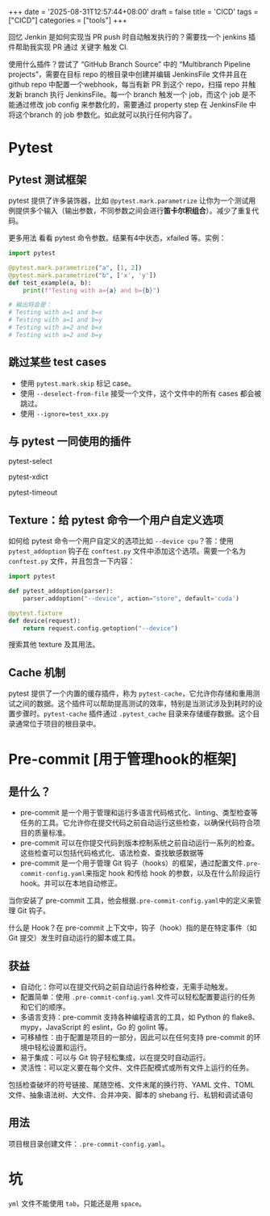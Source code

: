 +++
date = '2025-08-31T12:57:44+08:00'
draft = false
title = 'CICD'
tags = ["CICD"]
categories = ["tools"]
+++


回忆 Jenkin 是如何实现当 PR push 时自动触发执行的？需要找一个 jenkins 插件帮助我实现 PR 通过 关键字 触发 CI.

使用什么插件？尝试了 “GitHub Branch Source” 中的 “Multibranch Pipeline projects”，需要在目标 repo 的根目录中创建并编辑 JenkinsFile 文件并且在 github repo 中配置一个webhook，每当有新 PR 到这个 repo，扫描 repo 并触发新 branch 执行 JenkinsFile。每一个 branch 触发一个 job，而这个 job 是不能通过修改 job config 来参数化的，需要通过 property step 在 JenkinsFile 中将这个branch 的 job 参数化。如此就可以执行任何内容了。

# Pytest
## Pytest 测试框架

pytest 提供了许多装饰器，比如 `@pytest.mark.parametrize` 让你为一个测试用例提供多个输入（输出参数，不同参数之间会进行**笛卡尔积组合**）。减少了重复代码。

更多用法 看看 pytest 命令参数。结果有4中状态，xfailed 等。实例：

~~~py
import pytest

@pytest.mark.parametrize("a", [1, 2])
@pytest.mark.parametrize("b", ['x', 'y'])
def test_example(a, b):
    print(f"Testing with a={a} and b={b}")

# 输出将会是：
# Testing with a=1 and b=x
# Testing with a=1 and b=y
# Testing with a=2 and b=x
# Testing with a=2 and b=y
~~~

## 跳过某些 test cases

- 使用 `pytest.mark.skip` 标记 case。
- 使用 `--deselect-from-file` 接受一个文件，这个文件中的所有 cases 都会被跳过。
- 使用 `--ignore=test_xxx.py`

## 与 pytest 一同使用的插件

pytest-select

pytest-xdict

pytest-timeout

## Texture：给 pytest 命令一个用户自定义选项

如何给 pytest 命令一个用户自定义的选项比如 `--device cpu`？答：使用 `pytest_addoption` 钩子在 `conftest.py` 文件中添加这个选项。需要一个名为 `conftest.py` 文件，并且包含一下内容：

~~~py
import pytest

def pytest_addoption(parser):
    parser.addoption("--device", action="store", default='cuda')

@pytest.fixture
def device(request):
    return request.config.getoption("--device")
~~~

搜索其他 texture 及其用法。

## Cache 机制

pytest 提供了一个内置的缓存插件，称为 `pytest-cache`，它允许你存储和重用测试之间的数据。这个插件可以帮助提高测试的效率，特别是当测试涉及到耗时的设置步骤时。`pytest-cache` 插件通过 `.pytest_cache` 目录来存储缓存数据。这个目录通常位于项目的根目录中。


# Pre-commit [用于管理hook的框架]
## 是什么？

- pre-commit 是一个用于管理和运行多语言代码格式化、linting、类型检查等任务的工具。它允许你在提交代码之前自动运行这些检查，以确保代码符合项目的质量标准。
- pre-commit 可以在你提交代码到版本控制系统之前自动运行一系列的检查。这些检查可以包括代码格式化、语法检查、查找敏感数据等
- pre-commit 是一个用于管理 Git 钩子（hooks）的框架，通过配置文件`.pre-commit-config.yaml`来指定 hook 和传给 hook 的参数，以及在什么阶段运行 hook。并可以在本地自动修正。

当你安装了 pre-commit 工具，他会根据`.pre-commit-config.yaml`中的定义来管理 Git 钩子。

什么是 Hook？在 pre-commit 上下文中，钩子（hook）指的是在特定事件（如 Git 提交）发生时自动运行的脚本或工具。

## 获益

- 自动化：你可以在提交代码之前自动运行各种检查，无需手动触发。
- 配置简单：使用 `.pre-commit-config.yaml` 文件可以轻松配置要运行的任务和它们的顺序。
- 多语言支持：pre-commit 支持各种编程语言的工具，如 Python 的 flake8、mypy，JavaScript 的 eslint，Go 的 golint 等。
- 可移植性：由于配置是项目的一部分，因此可以在任何支持 pre-commit 的环境中轻松设置和运行。
- 易于集成：可以与 Git 钩子轻松集成，以在提交时自动运行。
- 灵活性：可以定义要在每个文件、文件匹配模式或所有文件上运行的任务。

包括检查破坏的符号链接、尾随空格、文件末尾的换行符、YAML 文件、TOML 文件、抽象语法树、大文件、合并冲突、脚本的 shebang 行、私钥和调试语句

## 用法

项目根目录创建文件：`.pre-commit-config.yaml`。


# 坑

`yml` 文件不能使用 `tab`，只能还是用 `space`。

